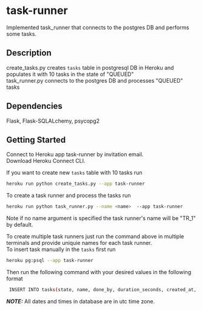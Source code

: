 # task-runner
Implemented task_runner that connects to the postgres DB and performs some tasks. 



## Description
create_tasks.py creates `tasks` table in postgresql DB in Heroku and populates it with 10 tasks in the state of "QUEUED" <br />
task_runner.py connects to the postgres DB and processes "QUEUED" tasks

## Dependencies
Flask, Flask-SQLALchemy, psycopg2

<!-- GETTING STARTED -->
## Getting Started
Connect to Heroku app task-runner by invitation email. <br />
Download Heroku Connect CLI.

If you want to create new `tasks` table with 10 tasks run

  ```sh
  heroku run python create_tasks.py --app task-runner
  ```
To create a task runner <name> and process the tasks run 
  ```sh
  heroku run python task_runner.py --name <name>  --app task-runner
  ```
Note if no name argument is specified the task runner's name will be "TR_1" by default. <br />

To create multiple task runners just run the command above in multiple terminals and provide uniquie names for each task runner. <br />
To insert task manually in the `tasks` first run
  ```sh
  heroku pg:psql --app task-runner
  ```
Then run the following command with your desired values in the following format
  ```sh
   INSERT INTO tasks(state, name, done_by, duration_seconds, created_at, updated_at)  VALUES('QUEUED', 'task_Y',null ,null, 'December 12, 2022 2:02:13am','December 12, 2022 2:02:13am');
  ```
**_NOTE:_** All dates and times in database are in utc time zone.


